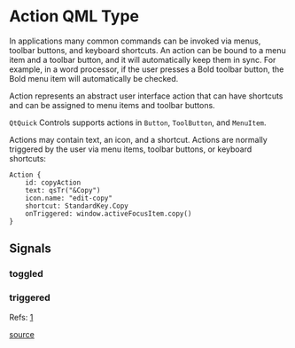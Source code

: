 # Action QML Type
In applications many common commands can be invoked via menus, toolbar buttons, and keyboard shortcuts. An action can be bound to a menu item and a toolbar button, and it will automatically keep them in sync. For example, in a word processor, if the user presses a Bold toolbar button, the Bold menu item will automatically be checked.


Action represents an abstract user interface action that can have shortcuts and can be assigned to menu items and toolbar buttons.

`QtQuick` Controls supports actions in `Button`, `ToolButton`, and `MenuItem`.

Actions may contain text, an icon, and a shortcut. Actions are normally triggered by the user via menu items, toolbar buttons, or keyboard shortcuts:


```
Action {
    id: copyAction
    text: qsTr("&Copy")
    icon.name: "edit-copy"
    shortcut: StandardKey.Copy
    onTriggered: window.activeFocusItem.copy()
}
```



## Signals
### toggled

### triggered

Refs: [1](https://doc.qt.io/qt-5/qml-qtquick-controls-action.html#details)


[source](../src/actions.cpp)

